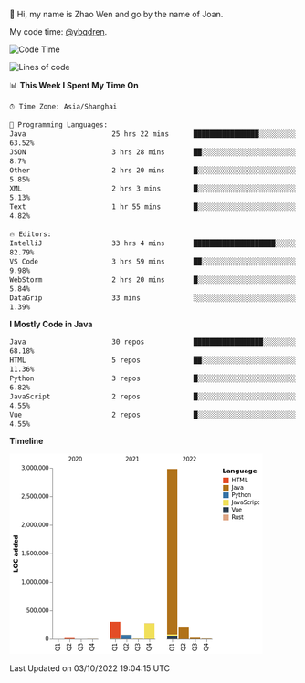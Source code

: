 :wave: Hi, my name is Zhao Wen and go by the name of Joan.

My code time: [@ybqdren](https://wakatime.com/@ybqdren).


<!--START_SECTION:waka-->
![Code Time](http://img.shields.io/badge/Code%20Time-1%2C248%20hrs%208%20mins-blue)

![Lines of code](https://img.shields.io/badge/From%20Hello%20World%20I%27ve%20Written-4%20Million%20lines%20of%20code-blue)

📊 **This Week I Spent My Time On** 

```text
⌚︎ Time Zone: Asia/Shanghai

💬 Programming Languages: 
Java                     25 hrs 22 mins      ████████████████░░░░░░░░░   63.52% 
JSON                     3 hrs 28 mins       ██░░░░░░░░░░░░░░░░░░░░░░░   8.7% 
Other                    2 hrs 20 mins       █░░░░░░░░░░░░░░░░░░░░░░░░   5.85% 
XML                      2 hrs 3 mins        █░░░░░░░░░░░░░░░░░░░░░░░░   5.13% 
Text                     1 hr 55 mins        █░░░░░░░░░░░░░░░░░░░░░░░░   4.82%

🔥 Editors: 
IntelliJ                 33 hrs 4 mins       ████████████████████░░░░░   82.79% 
VS Code                  3 hrs 59 mins       ██░░░░░░░░░░░░░░░░░░░░░░░   9.98% 
WebStorm                 2 hrs 20 mins       █░░░░░░░░░░░░░░░░░░░░░░░░   5.84% 
DataGrip                 33 mins             ░░░░░░░░░░░░░░░░░░░░░░░░░   1.39%

```

**I Mostly Code in Java** 

```text
Java                     30 repos            █████████████████░░░░░░░░   68.18% 
HTML                     5 repos             ██░░░░░░░░░░░░░░░░░░░░░░░   11.36% 
Python                   3 repos             █░░░░░░░░░░░░░░░░░░░░░░░░   6.82% 
JavaScript               2 repos             █░░░░░░░░░░░░░░░░░░░░░░░░   4.55% 
Vue                      2 repos             █░░░░░░░░░░░░░░░░░░░░░░░░   4.55%

```


**Timeline**

![Chart not found](https://raw.githubusercontent.com/ybqdren/ybqdren/main/charts/bar_graph.png) 


 Last Updated on 03/10/2022 19:04:15 UTC
<!--END_SECTION:waka-->

